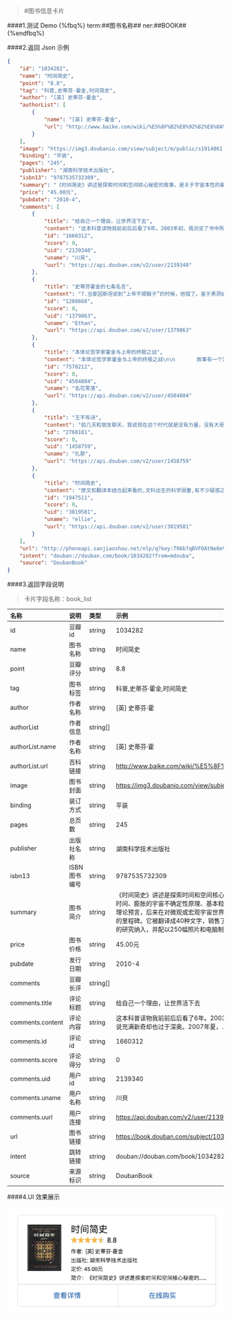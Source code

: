 >#图书信息卡片


####1.测试 Demo
{%fbq%}
term:##图书名称##
ner:##BOOK##
{%endfbq%}

####2.返回 Json 示例
```json
{
    "id": "1034282",
    "name": "时间简史",
    "point": "8.8",
    "tag": "科普,史蒂芬·霍金,时间简史",
    "author": "[英] 史蒂芬·霍金",
    "authorList": [
        {
            "name": "[英] 史蒂芬·霍金",
            "url": "http://www.baike.com/wiki/%E5%8F%B2%E8%92%82%E8%8A%AC%C2%B7%E9%9C%8D%E9%87%91"
        }
    ],
    "image": "https://img3.doubanio.com/view/subject/m/public/s1914861.jpg",
    "binding": "平装",
    "pages": "245",
    "publisher": "湖南科学技术出版社",
    "isbn13": "9787535732309",
    "summary": "《时间简史》讲述是探索时间和空间核心秘密的故事，是关于宇宙本性的最前沿知识，包括我们的宇宙图像、空间和时间、膨胀的宇宙不确定性原理、基本粒子和自然的力、黑洞、黑洞不是这么黑、时间箭头等内容。第一版中的许多理论预言，后来在对微观或宏观宇宙世界观测中得到证实。\n自1988年首版以来，《时间简史》已成为全球科学著作的里程碑。它被翻译成40种文字，销售了近1000万册。此版更新了内容，把许多观测揭示的新知识，以及霍金最新的研究纳入，并配以250幅照片和电脑制作的三维和四维空间图。",
    "price": "45.00元",
    "pubdate": "2010-4",
    "comments": [
        {
            "title": "给自己一个理由，让世界活下去",
            "content": "这本科普读物我前前后后看了6年。2003年初，我浏览了书中所有的彩图、注释及部分章节，这一切对于当时的我来说充满新奇却也过于深奥。2007年夏，...",
            "id": "1660312",
            "score": 0,
            "uid": "2139340",
            "uname": "川貝",
            "uurl": "https://api.douban.com/v2/user/2139340"
        },
        {
            "title": "史蒂芬霍金的七条名言",
            "content": "7.当爱因斯坦说到“上帝不掷骰子”的时候，他错了。鉴于黑洞给予我们的暗示，上帝不仅掷筛子，而且往往将骰子掷到我们看不见的地方以迷惑我们。\n6.我...",
            "id": "1288668",
            "score": 0,
            "uid": "1379863",
            "uname": "Ethan",
            "uurl": "https://api.douban.com/v2/user/1379863"
        },
        {
            "title": "本体论哲学家霍金与上帝的终极之战",
            "content": "本体论哲学家霍金与上帝的终极之战\n\n       故事有一个冗长的开头。\n\n       我们身处的世界是怎样的？自人类文明开始，这类诘问就伴随...",
            "id": "7578212",
            "score": 0,
            "uid": "4504804",
            "uname": "名花零落",
            "uurl": "https://api.douban.com/v2/user/4504804"
        },
        {
            "title": "王不写诗",
            "content": "前几天和朋友聊天，我说现在这个时代就是没有力量，没有大哥，只有妖孽。朋友说或许有大哥我们不知道，也许是吧，不过从科学上来讲，这个大哥的存在还没有...",
            "id": "2768181",
            "score": 0,
            "uid": "1458759",
            "uname": "扎那",
            "uurl": "https://api.douban.com/v2/user/1458759"
        },
        {
            "title": "时间简史",
            "content": "原文和翻译本结合起来看的,文科出生的科学弱童,有不少疑惑之处\n\n时间简史读书笔记 - 第七章1 关于事件视界的疑问\nhttp://blog.si...",
            "id": "1947511",
            "score": 0,
            "uid": "3019581",
            "uname": "ellie",
            "uurl": "https://api.douban.com/v2/user/3019581"
        }
    ],
    "url": "http://phoneapi.sanjiaoshou.net/nlp/q?key:T06b7qBVFOAtNe0eVnSAZ5mfqVKeH-s7ES04r7BqcugoRbSnJDIpkbJYPXwWt-YevwzGF34yWUFo0goHvcfBHYE6-Qn-HESb7H99vPWefcdRYg0cmVZjEiejtWvDlx9-cG0G_nqBnNowXy4PSBP-Zw==",
    "intent": "douban://douban.com/book/1034282?from=mdouba",
    "source": "DoubanBook"
}
```
####3.返回字段说明
>卡片字段名称：book_list

|名称|说明|类型|示例|
|:---|:---|:---|:---|
|id|豆瓣id|string|1034282|
|name|图书名称|string|时间简史|
|point|豆瓣评分|string|8.8|
|tag|图书标签|string|科普,史蒂芬·霍金,时间简史|
|author|作者名称|string|[英] 史蒂芬·霍|
|authorList|作者信息|string[]||
|authorList.name|作者名称|string|[英] 史蒂芬·霍|
|authorList.url|百科链接|string|http://www.baike.com/wiki/%E5%8F%B2%E8%92%82%E8%8A%AC%C2%B7%E9%9C%8D%E9%87%91|
|image|图书封面|string|https://img3.doubanio.com/view/subject/m/public/s1914861.jpg|
|binding|装订方式|string|平装|
|pages|总页数|string|245|
|publisher|出版社名称|string|湖南科学技术出版社|
|isbn13|ISBN图书编号|string|9787535732309|
|summary|图书简介|string|《时间简史》讲述是探索时间和空间核心秘密的故事，是关于宇宙本性的最前沿知识，包括我们的宇宙图像、空间和时间、膨胀的宇宙不确定性原理、基本粒子和自然的力、黑洞、黑洞不是这么黑、时间箭头等内容。第一版中的许多理论预言，后来在对微观或宏观宇宙世界观测中得到证实。\n自1988年首版以来，《时间简史》已成为全球科学著作的里程碑。它被翻译成40种文字，销售了近1000万册。此版更新了内容，把许多观测揭示的新知识，以及霍金最新的研究纳入，并配以250幅照片和电脑制作的三维和四维空间图。|
|price|图书价格|string|45.00元|
|pubdate|发行日期|string|2010-4|
|comments|豆瓣长评|string[]||
|comments.title|评论标题|string|给自己一个理由，让世界活下去|
|comments.content|评论内容|string|这本科普读物我前前后后看了6年。2003年初，我浏览了书中所有的彩图、注释及部分章节，这一切对于当时的我来说充满新奇却也过于深奥。2007年夏，...|
|comments.id|评论id|string|1660312|
|comments.score|评论得分|string|0|
|comments.uid|用户id|string|2139340|
|comments.uname|用户名称|string|川貝|
|comments.uurl|用户连接|string|https://api.douban.com/v2/user/2139340|
|url|图书链接|string|https://book.douban.com/subject/1034282/|
|intent|跳转链接|string|douban://douban.com/book/1034282?from=mdouba|
|source|来源标识|string|DoubanBook|

####4.UI 效果展示

<div align="center">
<img src="/assets/chapter1/shijianjianshi.png" align="center" alt="电影资源卡片实例">
</div>





